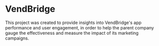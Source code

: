 # VendBridge
This project was created to provide insights into VendBridge's app performance and user engagement, in order to help the parent company gauge the effectiveness and measure the impact of its marketing campaigns.

